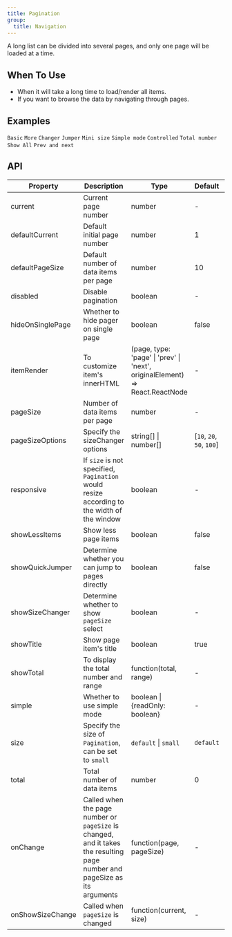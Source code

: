 ```yaml
---
title: Pagination
group:
  title: Navigation
---
```


A long list can be divided into several pages, and only one page will be loaded at a time.

## When To Use

- When it will take a long time to load/render all items.
- If you want to browse the data by navigating through pages.

## Examples

<!-- prettier-ignore -->
<code src="./demo/basic.tsx">Basic</code>
<code src="./demo/more.tsx">More</code>
<code src="./demo/changer.tsx">Changer</code>
<code src="./demo/jump.tsx">Jumper</code>
<code src="./demo/mini.tsx">Mini size</code>
<code src="./demo/simple.tsx">Simple mode</code>
<code src="./demo/controlled.tsx">Controlled</code>
<code src="./demo/total.tsx">Total number</code>
<code src="./demo/all.tsx">Show All</code>
<code src="./demo/item-render.tsx">Prev and next</code>

## API

| Property | Description | Type | Default | Version |
| --- | --- | --- | --- | --- |
| current | Current page number | number | - |  |
| defaultCurrent | Default initial page number | number | 1 |  |
| defaultPageSize | Default number of data items per page | number | 10 |  |
| disabled | Disable pagination | boolean | - |  |
| hideOnSinglePage | Whether to hide pager on single page | boolean | false |  |
| itemRender | To customize item's innerHTML | (page, type: 'page' \| 'prev' \| 'next', originalElement) => React.ReactNode | - |  |
| pageSize | Number of data items per page | number | - |  |
| pageSizeOptions | Specify the sizeChanger options | string\[] \| number\[] | \[`10`, `20`, `50`, `100`] |  |
| responsive | If `size` is not specified, `Pagination` would resize according to the width of the window | boolean | - |  |
| showLessItems | Show less page items | boolean | false |  |
| showQuickJumper | Determine whether you can jump to pages directly | boolean | false |  |
| showSizeChanger | Determine whether to show `pageSize` select | boolean | - |  |
| showTitle | Show page item's title | boolean | true |  |
| showTotal | To display the total number and range | function(total, range) | - |  |
| simple | Whether to use simple mode | boolean \| {readOnly: boolean} | - |  |
| size | Specify the size of `Pagination`, can be set to `small` | `default` \| `small` | `default` |  |
| total | Total number of data items | number | 0 |  |
| onChange | Called when the page number or `pageSize` is changed, and it takes the resulting page number and pageSize as its arguments | function(page, pageSize) | - |  |
| onShowSizeChange | Called when `pageSize` is changed | function(current, size) | - |  |
